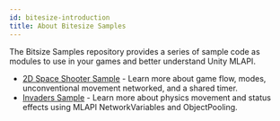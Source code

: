 ```yaml
---
id: bitesize-introduction
title: About Bitesize Samples
---
```


The Bitsize Samples repository provides a series of sample code as modules to use in your games and better understand Unity MLAPI.

* [2D Space Shooter Sample](bitesize-invaders.md) - Learn more about game flow, modes, unconventional movement networked, and a shared timer.
* [Invaders Sample](bitesize-spaceshooter.md) - Learn more about physics movement and status effects using MLAPI NetworkVariables and ObjectPooling.